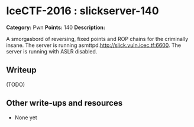 # IceCTF-2016 : slickserver-140

**Category:** Pwn
**Points:** 140
**Description:**

A smorgasbord of reversing, fixed points and ROP chains for the criminally insane. The server is running asmttpd.http://slick.vuln.icec.tf:6600. The server is running with ASLR disabled.

## Writeup

(TODO)

## Other write-ups and resources

* None yet